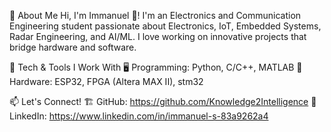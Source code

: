 🚀 About Me
Hi, I'm Immanuel 👋! I'm an Electronics and Communication Engineering student passionate about Electronics, IoT, Embedded Systems, Radar Engineering, and AI/ML. I love working on innovative projects that bridge hardware and software.

🔧 Tech & Tools I Work With
🖥 Programming: Python, C/C++, MATLAB
🔌 Hardware: ESP32, FPGA (Altera MAX II), stm32

📫 Let's Connect!
🏗️ GitHub: https://github.com/Knowledge2Intelligence
💼 LinkedIn: https://www.linkedin.com/in/immanuel-s-83a9262a4
